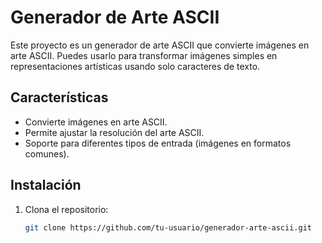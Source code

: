 # Generador de Arte ASCII

Este proyecto es un generador de arte ASCII que convierte imágenes en arte ASCII. Puedes usarlo para transformar imágenes simples en representaciones artísticas usando solo caracteres de texto.

## Características
- Convierte imágenes en arte ASCII.
- Permite ajustar la resolución del arte ASCII.
- Soporte para diferentes tipos de entrada (imágenes en formatos comunes).

## Instalación

1. Clona el repositorio:

   ```bash
   git clone https://github.com/tu-usuario/generador-arte-ascii.git
